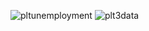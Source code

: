 ![pltunemployment](https://github.com/emrah-uzdilli/Covid-19-and-Unemployment-Data-Analysis/assets/62702253/da3596e1-554f-4fd6-b2c5-c539327633b1)
![plt3data](https://github.com/emrah-uzdilli/Covid-19-and-Unemployment-Data-Analysis/assets/62702253/494d126b-b2df-4f57-a6eb-930b143ef6ba)
